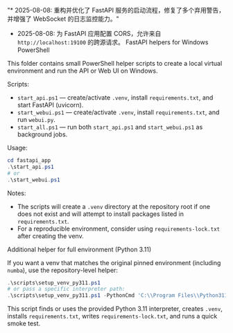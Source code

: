 "* 2025-08-08: 重构并优化了 FastAPI 服务的启动流程，修复了多个弃用警告，并增强了 WebSocket 的日志监控能力。" 
* 2025-08-08: 为 FastAPI 应用配置 CORS，允许来自 `http://localhost:19100` 的跨源请求。
FastAPI helpers for Windows PowerShell

This folder contains small PowerShell helper scripts to create a local virtual
environment and run the API or Web UI on Windows.

Scripts:

- `start_api.ps1` — create/activate `.venv`, install `requirements.txt`, and start FastAPI (uvicorn).
- `start_webui.ps1` — create/activate `.venv`, install `requirements.txt`, and run `webui.py`.
- `start_all.ps1` — run both `start_api.ps1` and `start_webui.ps1` as background jobs.

Usage:

```powershell
cd fastapi_app
.\start_api.ps1
# or
.\start_webui.ps1
```

Notes:
- The scripts will create a `.venv` directory at the repository root if one
	does not exist and will attempt to install packages listed in `requirements.txt`.
- For a reproducible environment, consider using `requirements-lock.txt` after
	creating the venv.

Additional helper for full environment (Python 3.11)

If you want a venv that matches the original pinned environment (including `numba`), use the repository-level helper:

```powershell
.\scripts\setup_venv_py311.ps1
# or pass a specific interpreter path:
.\scripts\setup_venv_py311.ps1 -PythonCmd 'C:\\Program Files\\Python311\\python.exe'
```

This script finds or uses the provided Python 3.11 interpreter, creates `.venv`, installs `requirements.txt`, writes `requirements-lock.txt`, and runs a quick smoke test.